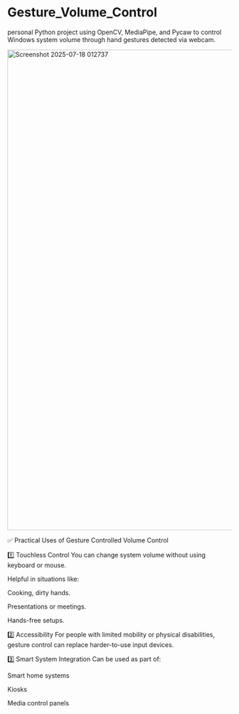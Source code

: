 # Gesture_Volume_Control

 personal Python project using OpenCV, MediaPipe, and Pycaw to control Windows system volume through hand gestures detected via webcam.

<img width="1920" height="1080" alt="Screenshot 2025-07-18 012737" src="https://github.com/user-attachments/assets/315d918c-5500-49a7-9b25-de7537b8b40c" />

✅ Practical Uses of Gesture Controlled Volume Control


1️⃣ Touchless Control
You can change system volume without using keyboard or mouse.

Helpful in situations like:

Cooking, dirty hands.

Presentations or meetings.

Hands-free setups.

2️⃣ Accessibility
For people with limited mobility or physical disabilities, gesture control can replace harder-to-use input devices.

3️⃣ Smart System Integration
Can be used as part of:

Smart home systems

Kiosks

Media control panels


